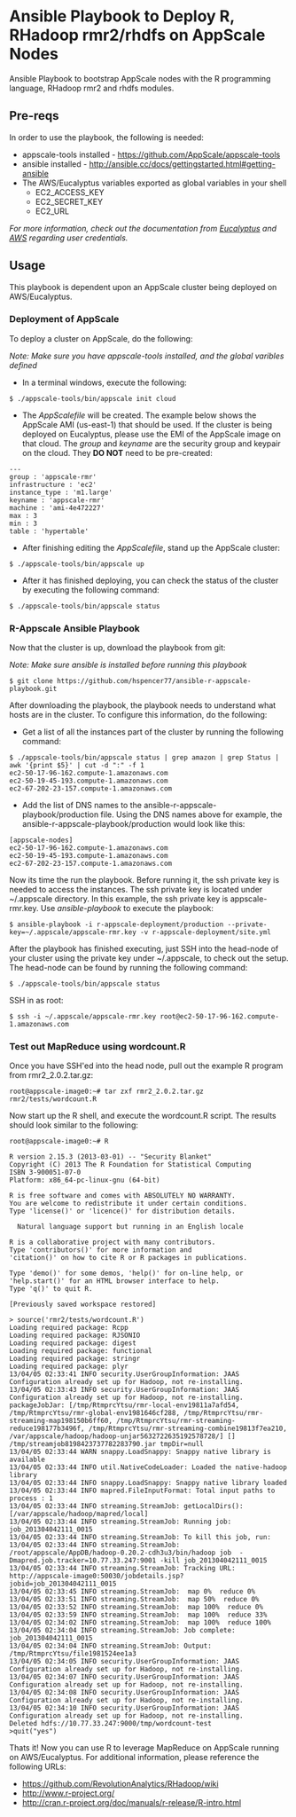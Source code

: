 Ansible Playbook to Deploy R, RHadoop rmr2/rhdfs on AppScale Nodes
===========================

Ansible Playbook to bootstrap AppScale nodes with the R programming language, RHadoop rmr2 and rhdfs modules. 

## Pre-reqs

In order to use the playbook, the following is needed:

* appscale-tools installed - https://github.com/AppScale/appscale-tools
* ansible installed - http://ansible.cc/docs/gettingstarted.html#getting-ansible
* The AWS/Eucalyptus variables exported as global variables in your shell
  * EC2_ACCESS_KEY
  * EC2_SECRET_KEY
  * EC2_URL

_For more information, check out the documentation from <a href="http://www.eucalyptus.com/docs/3.2/ug/get_creds.html#get_cred">Eucalyptus</a> and <a href="http://docs.aws.amazon.com/AWSEC2/latest/UserGuide/setting_up_ec2_command_linux.html#set_aws_credentials_linux">AWS</a> regarding user credentials._

## Usage

This playbook is dependent upon an AppScale cluster being deployed on AWS/Eucalyptus.

### Deployment of AppScale

To deploy a cluster on AppScale, do the following:

_Note: Make sure you have appscale-tools installed, and the global varibles defined_

* In a terminal windows, execute the following:

```
$ ./appscale-tools/bin/appscale init cloud
```

* The _AppScalefile_ will be created.  The example below shows the AppScale AMI (us-east-1) that should be used.  If the cluster is being deployed on Eucalyptus, please use the EMI of the AppScale image on that cloud.  The _group_ and _keyname_ are the security group and keypair on the cloud.  They <b>DO NOT</b> need to be pre-created:

```
---
group : 'appscale-rmr'
infrastructure : 'ec2'
instance_type : 'm1.large'
keyname : 'appscale-rmr'
machine : 'ami-4e472227'
max : 3
min : 3
table : 'hypertable'
```

* After finishing editing the _AppScalefile_, stand up the AppScale cluster:

```
$ ./appscale-tools/bin/appscale up
```

* After it has finished deploying, you can check the status of the cluster by executing the following command:

```
$ ./appscale-tools/bin/appscale status
```

### R-Appscale Ansible Playbook

Now that the cluster is up, download the playbook from git:

_Note: Make sure ansible is installed before running this playbook_

```
$ git clone https://github.com/hspencer77/ansible-r-appscale-playbook.git
```

After downloading the playbook, the playbook needs to understand what hosts are in the cluster.  To configure this information, do the following:

* Get a list of all the instances part of the cluster by running the following command:

```
$ ./appscale-tools/bin/appscale status | grep amazon | grep Status | awk '{print $5}' | cut -d ":" -f 1
ec2-50-17-96-162.compute-1.amazonaws.com
ec2-50-19-45-193.compute-1.amazonaws.com
ec2-67-202-23-157.compute-1.amazonaws.com
```

* Add the list of DNS names to the ansible-r-appscale-playbook/production file.  Using the DNS names above for example, the ansible-r-appscale-playbook/production would look like this:

```
[appscale-nodes]
ec2-50-17-96-162.compute-1.amazonaws.com
ec2-50-19-45-193.compute-1.amazonaws.com
ec2-67-202-23-157.compute-1.amazonaws.com
```

Now its time the run the playbook.  Before running it, the ssh private key is needed to access the instances.  The ssh private key is located under ~/.appscale directory.  In this example, the ssh private key is appscale-rmr.key.  Use _ansible-playbook_ to execute the playbook:

```
$ ansible-playbook -i r-appscale-deployment/production --private-key=~/.appscale/appscale-rmr.key -v r-appscale-deployment/site.yml
```

After the playbook has finished executing, just SSH into the head-node of your cluster using the private key under ~/.appscale, to check out the setup.  The head-node can be found by running the following command:

```
$ ./appscale-tools/bin/appscale status
```

SSH in as root:

```
$ ssh -i ~/.appscale/appscale-rmr.key root@ec2-50-17-96-162.compute-1.amazonaws.com
```

### Test out MapReduce using wordcount.R

Once you have SSH'ed into the head node, pull out the example R program from rmr2_2.0.2.tar.gz:

```
root@appscale-image0:~# tar zxf rmr2_2.0.2.tar.gz rmr2/tests/wordcount.R
```

Now start up the R shell, and execute the wordcount.R script.  The results should look similar to the following:

```
root@appscale-image0:~# R

R version 2.15.3 (2013-03-01) -- "Security Blanket"
Copyright (C) 2013 The R Foundation for Statistical Computing
ISBN 3-900051-07-0
Platform: x86_64-pc-linux-gnu (64-bit)

R is free software and comes with ABSOLUTELY NO WARRANTY.
You are welcome to redistribute it under certain conditions.
Type 'license()' or 'licence()' for distribution details.

  Natural language support but running in an English locale

R is a collaborative project with many contributors.
Type 'contributors()' for more information and
'citation()' on how to cite R or R packages in publications.

Type 'demo()' for some demos, 'help()' for on-line help, or
'help.start()' for an HTML browser interface to help.
Type 'q()' to quit R.

[Previously saved workspace restored]

> source('rmr2/tests/wordcount.R')
Loading required package: Rcpp
Loading required package: RJSONIO
Loading required package: digest
Loading required package: functional
Loading required package: stringr
Loading required package: plyr
13/04/05 02:33:41 INFO security.UserGroupInformation: JAAS Configuration already set up for Hadoop, not re-installing.
13/04/05 02:33:43 INFO security.UserGroupInformation: JAAS Configuration already set up for Hadoop, not re-installing.
packageJobJar: [/tmp/RtmprcYtsu/rmr-local-env19811a7afd54, /tmp/RtmprcYtsu/rmr-global-env1981646cf288, /tmp/RtmprcYtsu/rmr-streaming-map198150b6ff60, /tmp/RtmprcYtsu/rmr-streaming-reduce198177b3496f, /tmp/RtmprcYtsu/rmr-streaming-combine19813f7ea210, /var/appscale/hadoop/hadoop-unjar5632722635192578728/] [] /tmp/streamjob8198423737782283790.jar tmpDir=null
13/04/05 02:33:44 WARN snappy.LoadSnappy: Snappy native library is available
13/04/05 02:33:44 INFO util.NativeCodeLoader: Loaded the native-hadoop library
13/04/05 02:33:44 INFO snappy.LoadSnappy: Snappy native library loaded
13/04/05 02:33:44 INFO mapred.FileInputFormat: Total input paths to process : 1
13/04/05 02:33:44 INFO streaming.StreamJob: getLocalDirs(): [/var/appscale/hadoop/mapred/local]
13/04/05 02:33:44 INFO streaming.StreamJob: Running job: job_201304042111_0015
13/04/05 02:33:44 INFO streaming.StreamJob: To kill this job, run:
13/04/05 02:33:44 INFO streaming.StreamJob: /root/appscale/AppDB/hadoop-0.20.2-cdh3u3/bin/hadoop job  -Dmapred.job.tracker=10.77.33.247:9001 -kill job_201304042111_0015
13/04/05 02:33:44 INFO streaming.StreamJob: Tracking URL: http://appscale-image0:50030/jobdetails.jsp?jobid=job_201304042111_0015
13/04/05 02:33:45 INFO streaming.StreamJob:  map 0%  reduce 0%
13/04/05 02:33:51 INFO streaming.StreamJob:  map 50%  reduce 0%
13/04/05 02:33:52 INFO streaming.StreamJob:  map 100%  reduce 0%
13/04/05 02:33:59 INFO streaming.StreamJob:  map 100%  reduce 33%
13/04/05 02:34:02 INFO streaming.StreamJob:  map 100%  reduce 100%
13/04/05 02:34:04 INFO streaming.StreamJob: Job complete: job_201304042111_0015
13/04/05 02:34:04 INFO streaming.StreamJob: Output: /tmp/RtmprcYtsu/file1981524ee1a3
13/04/05 02:34:05 INFO security.UserGroupInformation: JAAS Configuration already set up for Hadoop, not re-installing.
13/04/05 02:34:07 INFO security.UserGroupInformation: JAAS Configuration already set up for Hadoop, not re-installing.
13/04/05 02:34:08 INFO security.UserGroupInformation: JAAS Configuration already set up for Hadoop, not re-installing.
13/04/05 02:34:10 INFO security.UserGroupInformation: JAAS Configuration already set up for Hadoop, not re-installing.
Deleted hdfs://10.77.33.247:9000/tmp/wordcount-test
>quit("yes")
```

Thats it!  Now you can use R to leverage MapReduce on AppScale running on AWS/Eucalyptus.  For additional information, please reference the following URLs:

- https://github.com/RevolutionAnalytics/RHadoop/wiki
- http://www.r-project.org/
- http://cran.r-project.org/doc/manuals/r-release/R-intro.html



